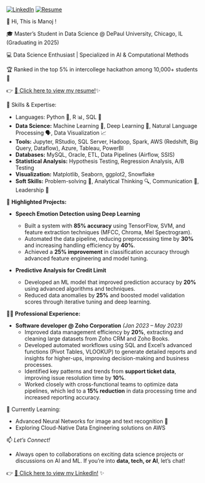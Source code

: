 [![LinkedIn](https://img.shields.io/badge/-LinkedIn-blue?style=flat-square&logo=Linkedin&logoColor=white)](https://www.linkedin.com/in/manoj-kumar-ashok-078241211/)
[![Resume](https://img.shields.io/badge/-Resume-blue?style=flat-square&logo=readme&logoColor=white)](https://github.com/MK-Github03/My_resume/blob/main/My_resume%20pdf.pdf)


👋 Hi, This is Manoj !

🎓 Master’s Student in Data Science @ DePaul University, Chicago, IL (Graduating in 2025)  

💻 Data Science Enthusiast | Specialized in AI & Computational Methods

🏆 Ranked in the top 5% in intercollege hackathon among 10,000+ students 🎉  

👉 [📄 Click here to view my resume!](https://github.com/MK-Github03/My_resume/blob/main/My_resume%20pdf.pdf)✨ 

🔧 Skills & Expertise:
- Languages: Python 🐍, R 📊, SQL 💾  
- **Data Science:** Machine Learning 🤖, Deep Learning 🧠, Natural Language Processing 🗣️, Data Visualization 📈  
- **Tools:** Jupyter, RStudio, SQL Server, Hadoop, Spark, AWS (Redshift, Big Query, Dataflow), Azure, Tableau, PowerBI  
- **Databases:** MySQL, Oracle, ETL, Data Pipelines (Airflow, SSIS)  
- **Statistical Analysis:** Hypothesis Testing, Regression Analysis, A/B Testing  
- **Visualization:** Matplotlib, Seaborn, ggplot2, Snowflake  
- **Soft Skills:** Problem-solving 🧩, Analytical Thinking 🔍, Communication 💬, Leadership 👥  

🌟 **Highlighted Projects:**  
- **Speech Emotion Detection using Deep Learning**  
  - Built a system with **85% accuracy** using TensorFlow, SVM, and feature extraction techniques (MFCC, Chroma, Mel Spectrogram).  
  - Automated the data pipeline, reducing preprocessing time by **30%** and increasing handling efficiency by **40%**.  
  - Achieved a **25% improvement** in classification accuracy through advanced feature engineering and model tuning.

- **Predictive Analysis for Credit Limit**  
  - Developed an ML model that improved prediction accuracy by **20%** using advanced algorithms and techniques.  
  - Reduced data anomalies by **25%** and boosted model validation scores through iterative tuning and deep learning.

👨‍💻 **Professional Experience:**  
- **Software developer @ Zoho Corporation** *(Jan 2023 – May 2023)*  
  - Improved data management efficiency by **20%**, extracting and cleaning large datasets from Zoho CRM and Zoho Books.  
  - Developed automated workflows using SQL and Excel’s advanced functions (Pivot Tables, VLOOKUP) to generate detailed reports and insights for higher-ups, improving decision-making and business processes.  
  - Identified key patterns and trends from **support ticket data**, improving issue resolution time by **10%**.  
  - Worked closely with cross-functional teams to optimize data pipelines, which led to a **15% reduction** in data processing time and increased reporting accuracy.  


🌱 Currently Learning:  
- Advanced Neural Networks for image and text recognition 🧠  
- Exploring Cloud-Native Data Engineering solutions on AWS

📫 *Let’s Connect!*
- Always open to collaborations on exciting data science projects or discussions on AI and ML. If you’re into **data, tech, or AI**, let’s chat!
  


👉 [💼 Click here to view my LinkedIn!](https://www.linkedin.com/in/manoj-kumar-ashok-078241211/) ✨


